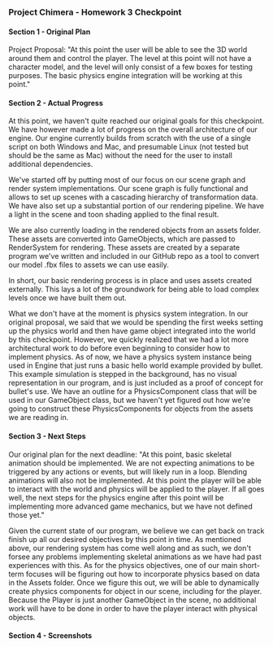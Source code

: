 ### Project Chimera - Homework 3 Checkpoint

#### Section 1 - Original Plan
Project Proposal: "At this point the user will be able to see the 3D world around them and control the player. The level at this point will not have a character model, and the level will only consist of a few boxes for testing purposes. The basic physics engine integration will be working at this point."

#### Section 2 - Actual Progress
At this point, we haven't quite reached our original goals for this checkpoint. We have however made a lot of progress on the overall architecture of our engine. Our engine currently builds from scratch with the use of a single script on both Windows and Mac, and presumable Linux (not tested but should be the same as Mac) without the need for the user to install additional dependencies.

We've started off by putting most of our focus on our scene graph and render system implementations. Our scene graph is fully functional and allows to set up scenes with a cascading hierarchy of transformation data. We have also set up a substantial portion of our rendering pipeline. We have a light in the scene and toon shading applied to the final result.

We are also currently loading in the rendered objects from an assets folder. These assets are converted into GameObjects, which are passed to RenderSystem for rendering. These assets are created by a separate program we've written and included in our GitHub repo as a tool to convert our model .fbx files to assets we can use easily.

In short, our basic rendering process is in place and uses assets created externally. This lays a lot of the groundwork for being able to load complex levels once we have built them out.

What we don't have at the moment is physics system integration. In our original proposal, we said that we would be spending the first weeks setting up the physics world and then have game object integrated into the world by this checkpoint. However, we quickly realized that we had a lot more architectural work to do before even beginning to consider how to implement physics. As of now, we have a physics system instance being used in Engine that just runs a basic hello world example provided by bullet. This example simulation is stepped in the background, has no visual representation in our program, and is just included as a proof of concept for bullet's use. We have an outline for a PhysicsComponent class that will be used in our GameObject class, but we haven't yet figured out how we're going to construct these PhysicsComponents for objects from the assets we are reading in.

#### Section 3 - Next Steps
Our original plan for the next deadline: "At this point, basic skeletal animation should be implemented. We are not expecting animations to be triggered by any actions or events, but will likely run in a loop. Blending animations will also not be implemented. At this point the player will be able to interact with the world and physics will be applied to the player. If all goes well, the next steps for the physics engine after this point will be implementing more advanced game mechanics, but we have not defined those yet."

Given the current state of our program, we believe we can get back on track finish up all our desired objectives by this point in time. As mentioned above, our rendering system has come well along and as such, we don't forsee any problems implementing skeletal animations as we have had past experiences with this. As for the physics objectives, one of our main short-term focuses will be figuring out how to incorporate physics based on data in the Assets folder. Once we figure this out, we will be able to dynamically create physics components for object in our scene, including for the player. Because the Player is just another GameObject in the scene, no additional work will have to be done in order to have the player interact with physical objects.

#### Section 4 - Screenshots
